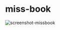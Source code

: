# miss-book

![screenshot-missbook](https://user-images.githubusercontent.com/41389353/118877228-d92cf580-b8f6-11eb-966e-c25c4642de61.PNG)
